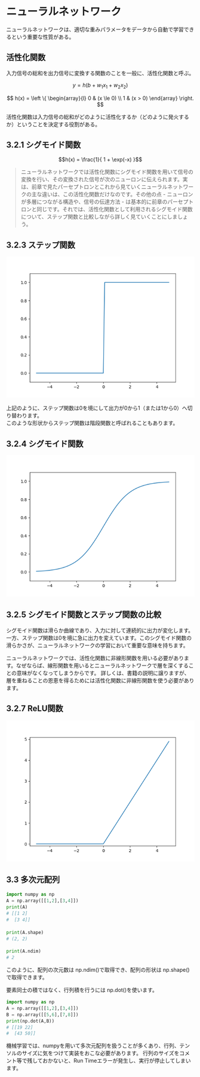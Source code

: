 # ニューラルネットワーク

ニューラルネットワークは、適切な重みパラメータをデータから自動で学習できるという重要な性質がある。

## 活性化関数

入力信号の総和を出力信号に変換する関数のことを一般に、活性化関数と呼ぶ。

$$
y = h(b + w_1 x_1 + w_2 x_2)
$$

$$
h(x) =  \left \{
\begin{array}{l}
0 & (x \le 0) \\
1 & (x > 0)
\end{array}
\right.
$$

活性化関数は入力信号の総和がどのように活性化するか（どのように発火するか）ということを決定する役割がある。


## 3.2.1 シグモイド関数

$$h(x) = \frac{1}{ 1 + \exp(-x) }$$

> ニューラルネットワークでは活性化関数にシグモイド関数を用いて信号の変換を行い、その変換された信号が次のニューロンに伝えられます。実は、前章で見たパーセプトロンとこれから見ていくニューラルネットワークの主な違いは、この活性化関数だけなのです。その他の点 - ニューロンが多層につながる構造や、信号の伝達方法 - は基本的に前章のパーセプトロンと同じです。それでは、活性化関数として利用されるシグモイド関数について、ステップ関数と比較しながら詳しく見ていくことにしましょう。

## 3.2.3 ステップ関数

![ステップ関数](img/step.png)

上記のように、ステップ関数は0を境にして出力が0から1（または1から0）へ切り替わります。   
このような形状からステップ関数は階段関数と呼ばれることもあります。


## 3.2.4 シグモイド関数

![シグモイド関数](img/sigmoid.png)

## 3.2.5 シグモイド関数とステップ関数の比較

シグモイド関数は滑らか曲線であり、入力に対して連続的に出力が変化します。一方、ステップ関数は0を境に急に出力を変えています。このシグモイド関数の滑らかさが、ニューラルネットワークの学習において重要な意味を持ちます。

ニューラルネットワークでは、活性化関数に非線形関数を用いる必要があります。なぜならば、線形関数を用いるとニューラルネットワークで層を深くすることの意味がなくなってしまうからです。
詳しくは、書籍の説明に譲りますが、層を重ねることの恩恵を得るためには活性化関数に非線形関数を使う必要があります。

## 3.2.7 ReLU関数

![ReLU関数](img/relu.png)

## 3.3 多次元配列

```python
import numpy as np
A = np.array([[1,2],[3,4]])
print(A)
# [[1 2]
#  [3 4]]

print(A.shape)
# (2, 2)

print(A.ndim)
# 2
```
このように、配列の次元数は np.ndim()で取得でき、配列の形状は np.shape()で取得できます。

要素同士の積ではなく、行列積を行うには np.dot()を使います。

```python
import numpy as np
A = np.array([[1,2],[3,4]])
B = np.array([[5,6],[7,8]])
print(np.dot(A,B))
# [[19 22]
#  [43 50]]
```

機械学習では、numpyを用いて多次元配列を扱うことが多くあり、行列、テンソルのサイズに気をつけて実装をおこな必要があります。
行列のサイズをコメント等で残しておかないと、Run Timeエラーが発生し、実行が停止してしまいます。

